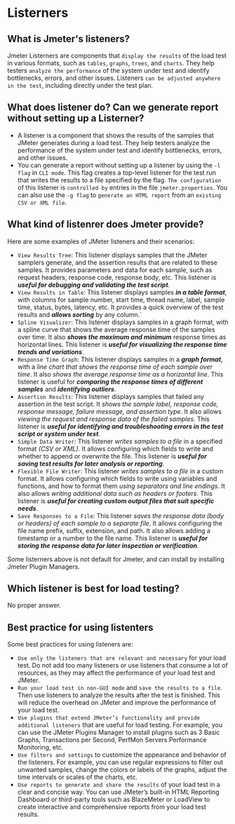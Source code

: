 # Listerners

## What is Jmeter's listeners?
Jmeter Listerners are components that `display the results` of the load test in various formats, such as `tables`, `graphs`, `trees`, and `charts`. They help testers `analyze the performance` of the system under test and identify bottlenecks, errors, and other issues. Listeners `can be adjusted anywhere in the test`, including directly under the test plan.

## What does listener do? Can we generate report without setting up a Listerner?

- A listener is a component that shows the results of the samples that JMeter generates during a load test. They help testers analyze the performance of the system under test and identify bottlenecks, errors, and other issues. 
- You can generate a report without setting up a listener by using the `-l flag` in `CLI mode`. This flag creates a top-level listener for the test run that writes the results to a file specified by the flag. `The configuration` of this listener is `controlled by` entries in the file `jmeter.properties`. You can also use the `-g flag` to `generate an HTML report` from an `existing CSV or XML file`.

## What kind of listenrer does Jmeter provide?

Here are some examples of JMeter listeners and their scenarios:
- `View Results Tree`: This listener displays samples that the JMeter samplers generate, and the assertion results that are related to these samples. It provides parameters and data for each sample, such as request headers, response code, response body, etc. This listener is ***useful for debugging and validating the test script***.
- `View Results in Table`: This listener displays samples ***in a table format***, with columns for sample number, start time, thread name, label, sample time, status, bytes, latency, etc. It provides a quick overview of the test results and ***allows sorting*** by any column.`
- `Spline Visualizer`: This listener displays samples in a graph format, with a spline curve that shows the average response time of the samples over time. It also ***shows the maximum and minimum*** response times as horizontal lines. This listener is ***useful for visualizing the response time trends and variations***.
- `Response Time Graph`: This listener displays samples in a ***graph format***, with a *line chart that shows the response time of each sample over time*. It also *shows the average response time as a horizontal line*. This listener is useful for ***comparing the response times of different samples*** and ***identifying outliers***. 
- `Assertion Results`: This listener displays samples that failed any assertion in the test script. It *shows the sample label, response code, response message, failure message, and assertion type*. It also allows *viewing the request and response data of the failed samples*. This listener is ***useful for identifying and troubleshooting errors in the test script or system under test***.
- `Simple Data Writer`: This listener *writes samples to a file* in a specified format *(CSV or XML)*. It allows configuring which fields to write and whether to append or overwrite the file. This listener is ***useful for saving test results for later analysis or reporting***.
- `Flexible File Writer`: This listener *writes samples to a file* in a custom format. It allows configuring which fields to write using variables and functions, and how to format them *using separators and line endings*. It also allows *writing additional data such as headers or footers*. This listener is ***useful for creating custom output files that suit specific needs***.
- `Save Responses to a File`: This listener *saves the response data (body or headers) of each sample to a separate file*. It allows configuring the file name prefix, suffix, extension, and path. It also allows adding a timestamp or a number to the file name. This listener is ***useful for storing the response data for later inspection or verification***.

Some listerners above is not default for Jmeter, and can install by installing Jmeter Plugin Managers.

## Which listener is best for load testing?

No proper answer.

## Best practice for using listenters

Some best practices for using listeners are:

- `Use only the listeners that are relevant and necessary` for your load test. Do not add too many listeners or use listeners that consume a lot of resources, as they may affect the performance of your load test and JMeter.
- `Run your load test in non-GUI mode` and `save the results to a file`. Then use listeners to analyze the results after the test is finished. This will reduce the overhead on JMeter and improve the performance of your load test.
- `Use plugins that extend JMeter’s functionality and provide additional listeners` that are useful for load testing. For example, you can use the JMeter Plugins Manager to install plugins such as 3 Basic Graphs, Transactions per Second, PerfMon Servers Performance Monitoring, etc.
- `Use filters and settings` to customize the appearance and behavior of the listeners. For example, you can use regular expressions to filter out unwanted samples, change the colors or labels of the graphs, adjust the time intervals or scales of the charts, etc.
- `Use reports to generate and share the results` of your load test in a clear and concise way. You can use JMeter’s built-in HTML Reporting Dashboard or third-party tools such as BlazeMeter or LoadView to create interactive and comprehensive reports from your load test results.
